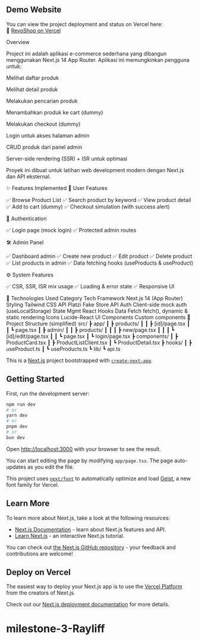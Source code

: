 ## Demo Website

You can view the project deployment and status on Vercel here:  
🔗 [RevoShop on Vercel](https://milestone-3-ray-lkh5.vercel.app/)

Overview

Project ini adalah aplikasi e-commerce sederhana yang dibangun menggunakan Next.js 14 App Router.
Aplikasi ini memungkinkan pengguna untuk:

Melihat daftar produk

Melihat detail produk

Melakukan pencarian produk

Menambahkan produk ke cart (dummy)

Melakukan checkout (dummy)

Login untuk akses halaman admin

CRUD produk dari panel admin

Server-side rendering (SSR) + ISR untuk optimasi

Proyek ini dibuat untuk latihan web development modern dengan Next.js dan API eksternal.

✨ Features Implemented
👤 User Features

✅ Browse Product List
✅ Search product by keyword
✅ View product detail
✅ Add to cart (dummy)
✅ Checkout simulation (with success alert)

🔐 Authentication

✅ Login page (mock login)
✅ Protected admin routes

🛠️ Admin Panel

✅ Dashboard admin
✅ Create new product
✅ Edit product
✅ Delete product
✅ List products in admin
✅ Data fetching hooks (useProducts & useProduct)

⚙️ System Features

✅ CSR, SSR, ISR mix usage
✅ Loading & error state
✅ Responsive UI

🧰 Technologies Used
Category	Tech
Framework	Next.js 14 (App Router)
Styling	Tailwind CSS
API	Platzi Fake Store API
Auth	Client-side mock auth (useLocalStorage)
State Mgmt	React Hooks
Data Fetch	fetch(), dynamic & static rendering
Icons	Lucide-React
UI Components	Custom components
📂 Project Structure (simplified)
src/
 ┣ app/
 ┃ ┣ products/
 ┃ ┃ ┣ [id]/page.tsx
 ┃ ┃ ┗ page.tsx
 ┃ ┣ admin/
 ┃ ┃ ┣ products/
 ┃ ┃ ┃ ┣ new/page.tsx
 ┃ ┃ ┃ ┗ [id]/edit/page.tsx
 ┃ ┃ ┗ page.tsx
 ┃ ┗ login/page.tsx
 ┣ components/
 ┃ ┣ ProductCard.tsx
 ┃ ┣ ProductListClient.tsx
 ┃ ┗ ProductDetail.tsx
 ┣ hooks/
 ┃ ┣ useProduct.ts
 ┃ ┗ useProducts.ts
 ┗ lib/
   ┗ api.ts

This is a [Next.js](https://nextjs.org) project bootstrapped with [`create-next-app`](https://nextjs.org/docs/app/api-reference/cli/create-next-app).

## Getting Started

First, run the development server:

```bash
npm run dev
# or
yarn dev
# or
pnpm dev
# or
bun dev
```

Open [http://localhost:3000](http://localhost:3000) with your browser to see the result.

You can start editing the page by modifying `app/page.tsx`. The page auto-updates as you edit the file.

This project uses [`next/font`](https://nextjs.org/docs/app/building-your-application/optimizing/fonts) to automatically optimize and load [Geist](https://vercel.com/font), a new font family for Vercel.

## Learn More

To learn more about Next.js, take a look at the following resources:

- [Next.js Documentation](https://nextjs.org/docs) - learn about Next.js features and API.
- [Learn Next.js](https://nextjs.org/learn) - an interactive Next.js tutorial.

You can check out [the Next.js GitHub repository](https://github.com/vercel/next.js) - your feedback and contributions are welcome!

## Deploy on Vercel

The easiest way to deploy your Next.js app is to use the [Vercel Platform](https://vercel.com/new?utm_medium=default-template&filter=next.js&utm_source=create-next-app&utm_campaign=create-next-app-readme) from the creators of Next.js.

Check out our [Next.js deployment documentation](https://nextjs.org/docs/app/building-your-application/deploying) for more details.
# milestone-3-Rayliff
